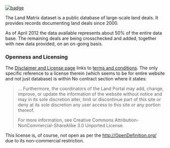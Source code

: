 <a className="gh-badge" href="https://datahub.io/core/land-matrix"><img src="https://badgen.net/badge/icon/View%20on%20datahub.io/orange?icon=https://datahub.io/datahub-cube-badge-icon.svg&label&scale=1.25" alt="badge" /></a>

The Land Matrix dataset is a public database of large-scale land deals. It provides records documenting land deals since 2000.

As of April 2012 the data available represents about 50% of the entire data base. The remaining deals are being crosschecked and added, together with new data provided, on an on-going basis.

### Openness and Licensing

The [Disclaimer and License page](http://landportal.info/landmatrix/index.php#pages-disclaimer) links to [terms and conditions](http://landportal.info/page/terms-and-conditions-use). The only specific reference to a license therein (which seems to be for entire website and not just database) is within No contract section where it states:

> ... Furthermore, the coordinators of the Land Portal may add, change, improve, or update the information of the website without notice and may in its sole discretion alter, limit or discontinue part of this site or deny at its sole discretion any user access to this site or any portion thereof.
> 
> For more information, see Creative Commons Attribution-NonCommercial-ShareAlike 3.0 Unported License.

This license is, of course, not open as per the http://OpenDefinition.org/ due to its non-commercial restriction.
